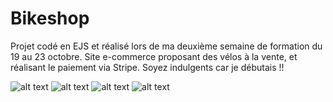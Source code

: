 # Bikeshop
Projet codé en EJS et réalisé lors de ma deuxième semaine de formation du 19 au 23 octobre. Site e-commerce proposant des vélos à la vente, et réalisant le paiement via Stripe. Soyez indulgents car je débutais !!

![alt text](https://res.cloudinary.com/drchl4shw/image/upload/v1613846008/Bikeshop1_d3ekbr.png)
![alt text](https://res.cloudinary.com/drchl4shw/image/upload/v1613846007/Bikeshop2_jdmob7.png)
![alt text](https://res.cloudinary.com/drchl4shw/image/upload/v1613846006/Bikeshop3_jedn6s.png)
![alt text](https://res.cloudinary.com/drchl4shw/image/upload/v1613846006/Bikeshop4_dk70bi.png)
